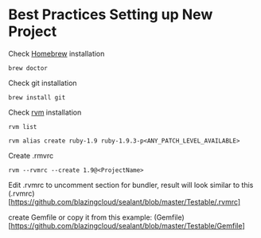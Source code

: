 Best Practices Setting up New Project
==================

Check [Homebrew](http://mxcl.github.com/homebrew/) installation

    brew doctor

Check git installation

    brew install git

Check [rvm](https://rvm.io) installation

    rvm list

    rvm alias create ruby-1.9 ruby-1.9.3-p<ANY_PATCH_LEVEL_AVAILABLE>

Create .rmvrc

    rvm --rvmrc --create 1.9@<ProjectName>
    
Edit .rvmrc to uncomment section for bundler, result will look similar to this (.rvmrc)[https://github.com/blazingcloud/sealant/blob/master/Testable/.rvmrc]

create Gemfile or copy it from this example: (Gemfile)[https://github.com/blazingcloud/sealant/blob/master/Testable/Gemfile]

